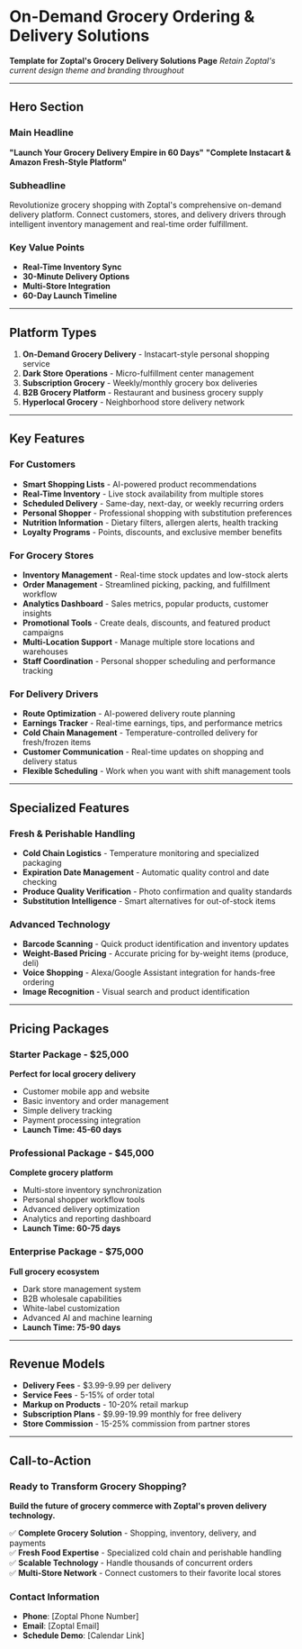 # On-Demand Grocery Ordering & Delivery Solutions

**Template for Zoptal's Grocery Delivery Solutions Page**
*Retain Zoptal's current design theme and branding throughout*

---

## Hero Section

### Main Headline
**"Launch Your Grocery Delivery Empire in 60 Days"**
**"Complete Instacart & Amazon Fresh-Style Platform"**

### Subheadline
Revolutionize grocery shopping with Zoptal's comprehensive on-demand delivery platform. Connect customers, stores, and delivery drivers through intelligent inventory management and real-time order fulfillment.

### Key Value Points
- **Real-Time Inventory Sync**
- **30-Minute Delivery Options**
- **Multi-Store Integration**
- **60-Day Launch Timeline**

---

## Platform Types
1. **On-Demand Grocery Delivery** - Instacart-style personal shopping service
2. **Dark Store Operations** - Micro-fulfillment center management
3. **Subscription Grocery** - Weekly/monthly grocery box deliveries
4. **B2B Grocery Platform** - Restaurant and business grocery supply
5. **Hyperlocal Grocery** - Neighborhood store delivery network

---

## Key Features

### For Customers
- **Smart Shopping Lists** - AI-powered product recommendations
- **Real-Time Inventory** - Live stock availability from multiple stores
- **Scheduled Delivery** - Same-day, next-day, or weekly recurring orders
- **Personal Shopper** - Professional shopping with substitution preferences
- **Nutrition Information** - Dietary filters, allergen alerts, health tracking
- **Loyalty Programs** - Points, discounts, and exclusive member benefits

### For Grocery Stores
- **Inventory Management** - Real-time stock updates and low-stock alerts
- **Order Management** - Streamlined picking, packing, and fulfillment workflow
- **Analytics Dashboard** - Sales metrics, popular products, customer insights
- **Promotional Tools** - Create deals, discounts, and featured product campaigns
- **Multi-Location Support** - Manage multiple store locations and warehouses
- **Staff Coordination** - Personal shopper scheduling and performance tracking

### For Delivery Drivers
- **Route Optimization** - AI-powered delivery route planning
- **Earnings Tracker** - Real-time earnings, tips, and performance metrics
- **Cold Chain Management** - Temperature-controlled delivery for fresh/frozen items
- **Customer Communication** - Real-time updates on shopping and delivery status
- **Flexible Scheduling** - Work when you want with shift management tools

---

## Specialized Features

### Fresh & Perishable Handling
- **Cold Chain Logistics** - Temperature monitoring and specialized packaging
- **Expiration Date Management** - Automatic quality control and date checking
- **Produce Quality Verification** - Photo confirmation and quality standards
- **Substitution Intelligence** - Smart alternatives for out-of-stock items

### Advanced Technology
- **Barcode Scanning** - Quick product identification and inventory updates
- **Weight-Based Pricing** - Accurate pricing for by-weight items (produce, deli)
- **Voice Shopping** - Alexa/Google Assistant integration for hands-free ordering
- **Image Recognition** - Visual search and product identification

---

## Pricing Packages

### Starter Package - $25,000
**Perfect for local grocery delivery**
- Customer mobile app and website
- Basic inventory and order management
- Simple delivery tracking
- Payment processing integration
- **Launch Time: 45-60 days**

### Professional Package - $45,000
**Complete grocery platform**
- Multi-store inventory synchronization
- Personal shopper workflow tools
- Advanced delivery optimization
- Analytics and reporting dashboard
- **Launch Time: 60-75 days**

### Enterprise Package - $75,000
**Full grocery ecosystem**
- Dark store management system
- B2B wholesale capabilities
- White-label customization
- Advanced AI and machine learning
- **Launch Time: 75-90 days**

---

## Revenue Models
- **Delivery Fees** - $3.99-9.99 per delivery
- **Service Fees** - 5-15% of order total
- **Markup on Products** - 10-20% retail markup
- **Subscription Plans** - $9.99-19.99 monthly for free delivery
- **Store Commission** - 15-25% commission from partner stores

---

## Call-to-Action

### Ready to Transform Grocery Shopping?

**Build the future of grocery commerce with Zoptal's proven delivery technology.**

✅ **Complete Grocery Solution** - Shopping, inventory, delivery, and payments  
✅ **Fresh Food Expertise** - Specialized cold chain and perishable handling  
✅ **Scalable Technology** - Handle thousands of concurrent orders  
✅ **Multi-Store Network** - Connect customers to their favorite local stores  

### Contact Information
- **Phone**: [Zoptal Phone Number]
- **Email**: [Zoptal Email]
- **Schedule Demo**: [Calendar Link]